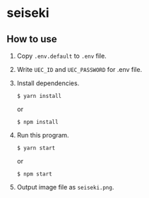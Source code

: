 # seiseki

## How to use

1. Copy `.env.default` to `.env` file.

1. Write `UEC_ID` and `UEC_PASSWORD` for .env file.

1. Install dependencies.
    ```
    $ yarn install
    ```
    or
    ```
    $ npm install
    ```

1. Run this program.
    ```
    $ yarn start
    ```
    or
    ```
    $ npm start
    ```

1. Output image file as `seiseki.png`.
